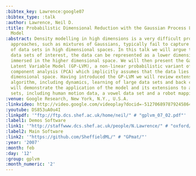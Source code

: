 ```yaml
---
:bibtex_key: Lawrence:google07
:bibtex_type: :talk
:author: Lawrence, Neil D.
:title: Probabilistic Dimensional Reduction with the Gaussian Process Latent Variable
  Model
:abstract: Density modelling in high dimensions is a very difficult problem. Traditional
  approaches, such as mixtures of Gaussians, typically fail to capture the structure
  of data sets in high dimensional spaces. In this talk we will argue that for many
  data sets of interest, the data can be represented as a lower dimensional manifold
  immersed in the higher dimensional space. We will then present the Gaussian Process
  Latent Variable Model (GP-LVM), a non-linear probabilistic variant of principal
  component analysis (PCA) which implicitly assumes that the data lies on a lower
  dimensional space. Having introduced the GP-LVM we will review extensions to the
  algorithm, including dynamics, learning of large data sets and back constraints.  We
  will demonstrate the application of the model and its extensions to a range of data
  sets, including human motion data, a vowel data set and a robot mapping problem.
:venue: Google Research, New York, N.Y., U.S.A.
:linkvideo: http://video.google.com/videoplay?docid=-5127068978792458641
:youtube: DS853uA0u4I
:linkpdf: '"ftp://ftp.dcs.shef.ac.uk/home/neil/" # "gplvm_07_02.pdf"'
:label1: Demos Software
:link1: '"http://staffwww.dcs.shef.ac.uk/people/N.Lawrence/" # "oxford/"'
:label2: Main Software
:link2: '"https://github.com/SheffieldML/" # "GPmat/"'
:year: '2007'
:month: feb
:day: '12'
:group: gplvm
:month_numeric: '2'
---
```

